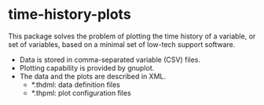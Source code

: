 # time-history-plots
This package solves the problem of plotting the time history of a variable, or set of variables, based on a minimal set of low-tech support software.

- Data is stored in comma-separated variable (CSV) files.
- Plotting capability is provided by gnuplot.
- The data and the plots are described in XML.
  - *.thdml: data definition files
  - *.thpml: plot configuration files
